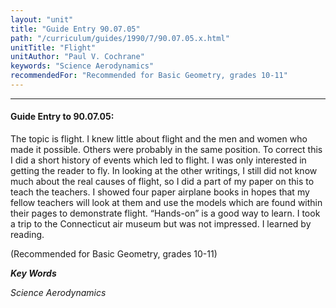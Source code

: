 ```yaml
---
layout: "unit"
title: "Guide Entry 90.07.05"
path: "/curriculum/guides/1990/7/90.07.05.x.html"
unitTitle: "Flight"
unitAuthor: "Paul V. Cochrane"
keywords: "Science Aerodynamics"
recommendedFor: "Recommended for Basic Geometry, grades 10-11"
---
```

<body>
<hr/>
<h4>
Guide Entry to 90.07.05:
</h4>
The topic is flight. I knew little about flight and the men and women who made it possible. Others were probably in the same position. To correct this I did a short history of events which led to flight. I was only interested in getting the reader to fly. In looking at the other writings, I still did not know much about the real causes of flight, so I did a part of my paper on this to teach the teachers. I showed four paper airplane books in hopes that my fellow teachers will look at them and use the models which are found within their pages to demonstrate flight. “Hands-on” is a good way to learn. I took a trip to the Connecticut air museum but was not impressed. I learned by reading.
<p>
(Recommended for Basic Geometry, grades 10-11)
</p>
<p>
<b>
<i>
Key Words
</i>
</b>
<br/>
</p>
<p>
<i>
Science Aerodynamics
</i>
</p>
</body>
